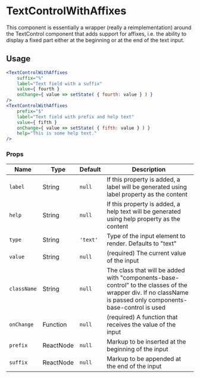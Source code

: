 TextControlWithAffixes
===

This component is essentially a wrapper (really a reimplementation) around the
TextControl component that adds support for affixes, i.e. the ability to display
a fixed part either at the beginning or at the end of the text input.

## Usage

```jsx
<TextControlWithAffixes
    suffix="%"
    label="Text field with a suffix"
    value={ fourth }
    onChange={ value => setState( { fourth: value } ) }
/>
<TextControlWithAffixes
    prefix="$"
    label="Text field with prefix and help text"
    value={ fifth }
    onChange={ value => setState( { fifth: value } ) }
    help="This is some help text."
/>
```

### Props

Name | Type | Default | Description
--- | --- | --- | ---
`label` | String | `null` | If this property is added, a label will be generated using label property as the content
`help` | String | `null` | If this property is added, a help text will be generated using help property as the content
`type` | String | `'text'` | Type of the input element to render. Defaults to "text"
`value` | String | `null` | (required) The current value of the input
`className` | String | `null` | The class that will be added with "components-base-control" to the classes of the wrapper div. If no className is passed only components-base-control is used
`onChange` | Function | `null` | (required) A function that receives the value of the input
`prefix` | ReactNode | `null` | Markup to be inserted at the beginning of the input
`suffix` | ReactNode | `null` | Markup to be appended at the end of the input
